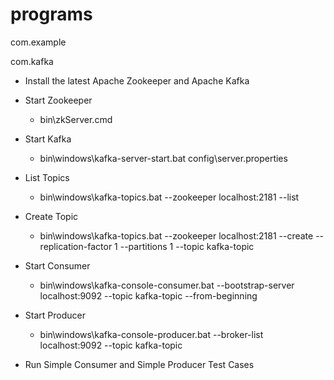 # programs

com.example

com.kafka

- Install the latest Apache Zookeeper and Apache Kafka

- Start Zookeeper    
    - bin\zkServer.cmd
    
- Start Kafka
    - bin\windows\kafka-server-start.bat config\server.properties
    
- List Topics
    - bin\windows\kafka-topics.bat --zookeeper localhost:2181 --list
    
- Create Topic
    -  bin\windows\kafka-topics.bat --zookeeper localhost:2181 --create --replication-factor 1 --partitions 1 --topic kafka-topic
    
- Start Consumer
    - bin\windows\kafka-console-consumer.bat --bootstrap-server localhost:9092 --topic kafka-topic --from-beginning
    
- Start Producer
    - bin\windows\kafka-console-producer.bat --broker-list localhost:9092 --topic kafka-topic
    
- Run Simple Consumer and Simple Producer Test Cases